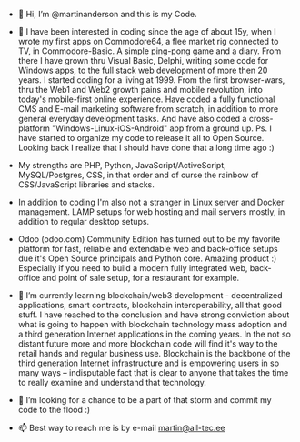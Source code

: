 - 👋 Hi, I’m @martinanderson and this is my Code.
- 👀 I have been interested in coding since the age of about 15y, when I wrote my first apps on Commodore64, a flee market rig connected to TV, in Commodore-Basic. A simple ping-pong game and a diary. From there I have grown thru Visual Basic, Delphi, writing some code for Windows apps, to the full stack web development of more then 20 years. I started coding for a living at 1999. From the first browser-wars, thru the Web1 and Web2 growth pains and mobile revolution, into today's mobile-first online experience. Have coded a fully functional CMS and E-mail marketing software from scratch, in addition to more general everyday development tasks. And have also coded a cross-platform "Windows-Linux-iOS-Android" app from a ground up. Ps. I have started to organize my code to release it all to Open Source. Looking back I realize that I should have done that a long time ago :) 
- My strengths are PHP, Python, JavaScript/ActiveScript, MySQL/Postgres, CSS, in that order and of curse the rainbow of CSS/JavaScript libraries and stacks. 
- In addition to coding I'm also not a stranger in Linux server and Docker management. LAMP setups for web hosting and mail servers mostly, in addition to regular desktop setups. 
- Odoo (odoo.com) Community Edition has turned out to be my favorite platform for fast, reliable and extendable web and back-office setups due it's Open Source principals and Python core. Amazing product :) Especially if you need to build a modern fully integrated web, back-office and point of sale setup, for a restaurant for example.  

- 🌱 I’m currently learning blockchain/web3 development - decentralized applications, smart contracts, blockchain interoperability, all that good stuff. I have reached to the conclusion and have strong conviction about what is going to happen with blockchain technology mass adoption and a third generation Internet applications in the coming years. In the not so distant future more and more blockchain code will find it's way to the retail hands and regular business use. Blockchain is the backbone of the third generation Internet infrastructure and is empowering users in so many ways – indisputable fact  that is clear to anyone that takes the time to really examine and understand that technology. 

- 💞️ I’m looking for a chance to be a part of that storm and commit my code to the flood :)
- 📫 Best way to reach me is by e-mail martin@all-tec.ee

